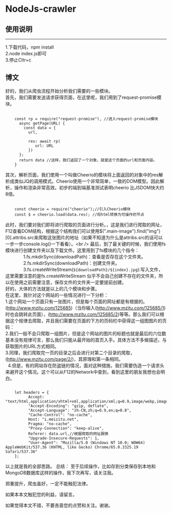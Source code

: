# NodeJs-crawler
## 使用说明
-------------
1.下载代码，npm install<br />
2.node index.js即可<br />
3.停止Cltr+c<br />
## 博文
好的，我们从爬虫流程开始分析我们需要的一些模块。<br />
首先，我们需要发送请求获得页面，在这里呢，我们用到了request-promise模块。<br />
<pre><code>
    const rp = require("request-promise"), //进入request-promise模块
      async getPage(URL) {
        const data = {
          url, <br />
          res: await rp(
             url: URL
          }) 
      }; 
      return data //这样，我们返回了一个对象，就是这个页面的url和页面内容。
    }
</code></pre>
其次，解析页面，我们使用一个叫做Cheerio的模块将上面返回的对象中的res解析成类似JQ的调用模式。Cheerio使用一个非常简单，一致的DOM模型。因此解析，操作和渲染非常高效。初步的端到端基准测试表明cheerio 比JSDOM快大约8倍。<br />
<pre><code>
    const cheerio = require("cheerio");//引入Cheerio模块
    const $ = cheerio.load(data.res); //将html转换为可操作的节点
</code></pre>
    
此时，我们要对我们即将进行爬取的页面进行分析。[](www.mzitu.com/125685 "www.mzitu.com/125685")，这是我们进行爬取的网址，F12查看DOM结构，根据这个结构我们可以使用$(".main-image").find("img")[0].attribs.src来爬取这张图片的地址（如果不知道为什么是attribs.src的话可以一步一步console.log()一下看看）。<br />
最后，到了最关键的时候，我们使用fs模块进行创建文件夹以及下载文件。这里用到了fs模块的几个指令：<br />
　　　　1.fs.mkdirSync(downloadPath)：查看是否存在这个文件夹。<br />
　　　　2.fs.mkdirSync(downloadPath)：创建文件夹。<br />
　　　　3.fs.createWriteStream(`${downloadPath}/${index}.jpg`):写入文件，这里需要注意的是fs.createWriteStream 似乎不会自己创建不存在的文件夹，所以在使用之前需要注意，保存文件的文件夹一定要提前创建。<br />
好的，大体的方法就是以上的几个模块和步骤。<br />
在这里，我针对这个网站的一些情况进行一下分析：<br />
        1.这个网站一个页面只有一张图片，但是每个页面的网址都是有根据的。(http://www.mzitu.com/125685)（当你输入(http://www.mzitu.com/125685/1)时也会跳转此页面），(http://www.mzitu.com/125685/2)等等。那么我们可以根据这个规律去爬取，并且我们需要在页面的下方的页码栏中获得这一组图图片的页码：<br />
        2.我们一般不会只爬取一组图片，但是这个网站的图片的标题也就是最后的六位数基本没有规律可言，那么我们只能从最开始的首页入手。具体方法不多做描述，与获取图片的URL方式相同。<br />
        3.同理，我们爬取完一页的目录之后会进行对第二个目录的爬取，(http://www.mzitu.com/page/2/)，其原理和第一条相同。<br />
        4.但是，有的网站存在防盗链的情况，面对这种措施，我们需要伪造一个请求头来避开这个情况。这个可以从F12的Network中查到，看到这里的朋友我想也会明白。<br/>
<pre><code>
    let headers = {
          Accept: "text/html,application/xhtml+xml,application/xml;q=0.9,image/webp,image/apng,*/*;q=0.8",
          "Accept-Encoding": "gzip, deflate",
          "Accept-Language": "zh-CN,zh;q=0.9,en;q=0.8",
          "Cache-Control": "no-cache",
          Host: "i.meizitu.net",
          Pragma: "no-cache",
          "Proxy-Connection": "keep-alive",
          Referer: data.url,//根据爬取的网址跟换
          "Upgrade-Insecure-Requests": 1,
          "User-Agent": "Mozilla/5.0 (Windows NT 10.0; WOW64) AppleWebKit/537.36 (KHTML, like Gecko) Chrome/65.0.3325.19 Safari/537.36"
    };
</code></pre>

以上就是我的全部思路。
总结：
至于后续操作，比如存到分类保存到本地和MongoDB数据库这样的操作，我下次再写，请关注我。

郑重提升，爬虫虽好，一定不能触犯法律。

如果本本文触犯您的利益，请留言。

如果觉得本文不错，不要吝啬您的点赞和关注。谢谢。
